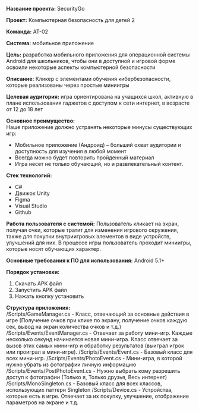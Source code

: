 <b>Название проекта:</b>   SecurityGo

<b>Проект:</b>   Компьютерная безопасность для детей 2

<b>Команда:</b>   АТ-02

<b>Система:</b>   мобильное приложение

<b>Цель:</b>   разработка мобильного приложения для операционной системы Android для школьников, чтобы они в доступной и игровой форме освоили некоторые аспекты компьютерной безопасности

<b>Описание:</b>   Кликер с элементами обучения кибербезопасности, которые реализованы через простые миниигры

<b>Целевая аудитория:</b>   игра ориентирована на учащихся школ, активную в плане использования гаджетов с доступом к сети интернет, в возрасте от 12 до 18 лет

<b>Основное преимущество:</b>   
Наше приложение должно устранять некоторые минусы существующих игр:
- Мобильное приложение (Андроид) – больший охват аудитории и доступность для изучения в любой момент 
- Всегда можно будет повторить пройденный материал 
- Игра несет не только обучающий, но и развлекательный контент.

<b>Стек технологий:</b>  
- C#
- Движок Unity
- Figma
- Visual Studio
- Github

<b>Работа пользователя с системой:</b>   Пользователь кликает на экран, получая очки, которые тратит для изменения игрового окружения, также для покупки внутриигровых элементов в виде устройств, улучшений для них. В процессе игры пользователь проходит миниигры, которые носят обучающих характер.

<b>Основные требования к ПО для использования:</b>   Android 5.1+

<b>Порядок установки:</b>  
1) Скачать APK файл
2) Запустить APK файл
3) Нажать кнопку установить

<b>Структура приложения:</b>  
/Scripts/GameManager.cs - Класс, отвечающий за основные действия в игре (Получение очков при клике по экрану, получение очков каждую сек, вывод на экран количества очков и т.д.)
/Scripts/Events/EventManager.cs - Отвечает за работу мини-игр. Каждые несколько секунд начинается новая мини-игра. Класс отвечает за вызов этих самых мини-игр и обработку результатов (выиграл игрок или проиграл в мини-игре). 
/Scripts/Events/Event.cs - Базовый класс для всех мини-игр.
/Scripts/Events/PhotoEvent.cs - Мини-игра, в которой нужно убрать из фотографии личную информацию
/Scripts/Events/PostPhotoEvent.cs - Нужно выбрать кому разрешить доступ к фотографии (Только я, Только друзья, Весь интернет)
/Scripts/MonoSingleton.cs - Базовый класс для всех классов, использующих паттерн Singleton
/Scripts/Device.cs - Устройства, которые есть в игре. Отвечает за их покупку, улучшение, отображение параметров на экране и т.д.
